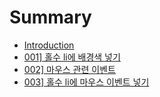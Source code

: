 # Summary

* [Introduction](README.md)
* [001\] 홀수 li에 배경색 넣기](001-홀수-li에-배경색-넣기.md)
* [002\] 마우스 관련 이벤트](002-마우스-관련-이벤트.md)
* [003\] 홀수 li에 마우스 이벤트 넣기](003-홀수li-마우스온.md)

